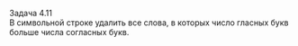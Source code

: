 Задача 4.11  
В символьной строке удалить все слова, в которых число гласных букв больше числа согласных букв.
